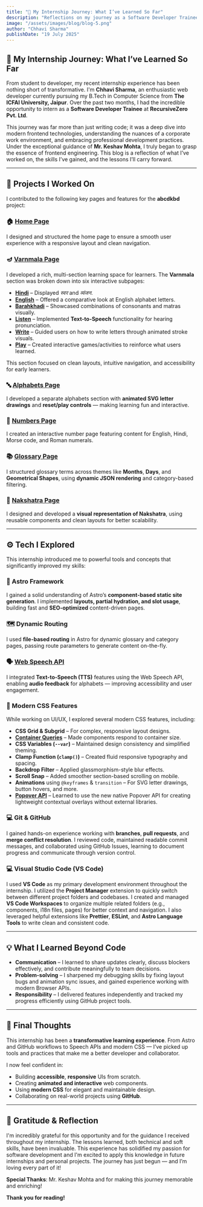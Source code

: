 ```yaml
---
title: "🌟 My Internship Journey: What I’ve Learned So Far"
description: "Reflections on my journey as a Software Developer Trainee "
image: "/assets/images/blog/blog-5.png"
author: "Chhavi Sharma"
publishDate: "19 July 2025"
---
```


## 🌟 My Internship Journey: What I’ve Learned So Far

From student to developer, my recent internship experience has been nothing short of transformative.
I'm **Chhavi Sharma**, an enthusiastic web developer currently pursuing my B.Tech in Computer Science from **The ICFAI University, Jaipur**.
Over the past two months, I had the incredible opportunity to intern as a **Software Developer Trainee** at **RecursiveZero Pvt. Ltd**.

This journey was far more than just writing code; it was a deep dive into modern frontend technologies, understanding the nuances of a corporate work environment, and embracing professional development practices.
Under the exceptional guidance of **Mr. Keshav Mohta**, I truly began to grasp the essence of frontend engineering.
This blog is a reflection of what I’ve worked on, the skills I’ve gained, and the lessons I’ll carry forward.

---

## 🚧 Projects I Worked On

I contributed to the following key pages and features for the **abcdkbd** project:

### 🏠 [Home Page](/)

I designed and structured the home page to ensure a smooth user experience with a responsive layout and clean navigation.

### 🪔 [Varnmala Page](/varnmala/)

I developed a rich, multi-section learning space for learners. The **Varnmala** section was broken down into six interactive subpages:

- [**Hindi**](/varnmala/hindi) – Displayed _स्वर_ and _व्यंजन_.
- [**English**](/varnmala/english/) – Offered a comparative look at English alphabet letters.
- [**Barahkhadi**](/varnmala/barahkhadi/) – Showcased combinations of consonants and matras visually.
- [**Listen**](/varnmala/listen/) – Implemented **Text-to-Speech** functionality for hearing pronunciation.
- [**Write**](/varnmala/write/) – Guided users on how to write letters through animated stroke visuals.
- [**Play**](/varnmala/play/) – Created interactive games/activities to reinforce what users learned.

This section focused on clean layouts, intuitive navigation, and accessibility for early learners.

### 🔤 [Alphabets Page](/alphabets)

I developed a separate alphabets section with **animated SVG letter drawings** and **reset/play controls** — making learning fun and interactive.

### 🔢 [Numbers Page](/math)

I created an interactive number page featuring content for English, Hindi, Morse code, and Roman numerals.

### 📚 [Glossary Page](/glossary)

I structured glossary terms across themes like **Months**, **Days**, and **Geometrical Shapes**, using **dynamic JSON rendering** and category-based filtering.

### 🔮 [Nakshatra Page](/nakshtra)

I designed and developed a **visual representation of Nakshatra**, using reusable components and clean layouts for better scalability.

---

## ⚙️ Tech I Explored

This internship introduced me to powerful tools and concepts that significantly improved my skills:

### 🚀 Astro Framework

I gained a solid understanding of Astro’s **component-based static site generation**.
I implemented **layouts, partial hydration, and slot usage**, building fast and **SEO-optimized** content-driven pages.

### 🗺️ Dynamic Routing

I used **file-based routing** in Astro for dynamic glossary and category pages, passing route parameters to generate content on-the-fly.

### 🗣️ [Web Speech API](https://developer.mozilla.org/en-US/docs/Web/API/Web_Speech_API)

I integrated **Text-to-Speech (TTS)** features using the Web Speech API, enabling **audio feedback** for alphabets — improving accessibility and user engagement.

### 🎨 Modern CSS Features

While working on UI/UX, I explored several modern CSS features, including:

- **CSS Grid & Subgrid** – For complex, responsive layout designs.
- [**Container Queries**](https://developer.mozilla.org/en-US/docs/Web/CSS/CSS_container_queries) – Made components respond to container size.
- **CSS Variables (`--var`)** – Maintained design consistency and simplified theming.
- **Clamp Function (`clamp()`)** – Created fluid responsive typography and spacing.
- **Backdrop Filter** – Applied glassmorphism-style blur effects.
- **Scroll Snap** – Added smoother section-based scrolling on mobile.
- **Animations** using `@keyframes` & `transition` – For SVG letter drawings, button hovers, and more.
- [**Popover API**](https://developer.mozilla.org/en-US/docs/Web/API/Popover_API) – Learned to use the new native Popover API for creating lightweight contextual overlays without external libraries.

### 💻 Git & GitHub

I gained hands-on experience working with **branches**, **pull requests**, and **merge conflict resolution**.
I reviewed code, maintained readable commit messages, and collaborated using GitHub Issues, learning to document progress and communicate through version control.

### 💻 Visual Studio Code (VS Code)

I used **VS Code** as my primary development environment throughout the internship.
I utilized the **Project Manager** extension to quickly switch between different project folders and codebases.
I created and managed **VS Code Workspaces** to organize multiple related folders (e.g., components, i18n files, pages) for better context and navigation.
I also leveraged helpful extensions like **Prettier**, **ESLint**, and **Astro Language Tools** to write clean and consistent code.

---

## 💡 What I Learned Beyond Code

- **Communication** – I learned to share updates clearly, discuss blockers effectively, and contribute meaningfully to team decisions.
- **Problem-solving** – I sharpened my debugging skills by fixing layout bugs and animation sync issues, and gained experience working with modern Browser APIs.
- **Responsibility** – I delivered features independently and tracked my progress efficiently using GitHub project tools.

---

## 🎯 Final Thoughts

This internship has been a **transformative learning experience**.
From Astro and GitHub workflows to Speech APIs and modern CSS — I’ve picked up tools and practices that make me a better developer and collaborator.

I now feel confident in:

- Building **accessible**, **responsive** UIs from scratch.
- Creating **animated and interactive** web components.
- Using **modern CSS** for elegant and maintainable design.
- Collaborating on real-world projects using **GitHub**.

---

## 🙏 Gratitude & Reflection

I'm incredibly grateful for this opportunity and for the guidance I received throughout my internship.
The lessons learned, both technical and soft skills, have been invaluable.
This experience has solidified my passion for software development and I'm excited to apply this knowledge in future internships and personal projects.
The journey has just begun — and I’m loving every part of it!

**Special Thanks**: Mr. Keshav Mohta and for making this journey memorable and enriching!

**Thank you for reading!**
